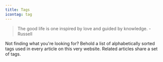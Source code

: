 ```yaml
---
title: Tags
icontag: tag
---
```


> The good life is one inspired by love and guided by knowledge. - Russell

Not finding what you're looking for? Behold a list of alphabetically sorted tags used in every article on this very website. Related articles share a set of tags. 